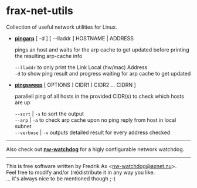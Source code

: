 # frax-net-utils
Collection of useful network utilities for Linux.

* **[pingarp](https://raw.githubusercontent.com/fraxflax/frax-net-utils/refs/heads/main/pingarp)** [ -d ] [ --lladdr ] HOSTNAME | ADDRESS<br>

  pings an host and waits for the arp cache to get updated before printing the resulting arp-cache info
  
  `--lladdr` to only print the Link Local (hw/mac) Address<br>
  `-d` to show ping result and progress waiting for arp cache to get updated
  
* **[pingsweep](https://raw.githubusercontent.com/fraxflax/frax-net-utils/refs/heads/main/pingsweep)** [ OPTIONS ]  CIDR1 [ CIDR2 ...  CIDRN ]<br>

  parallell ping of all hosts in the provided CIDR(s) to check which hosts are up
  
  `--sort` | `-s` to sort the output<br>
  `--arp` | `-a` to check arp cache upon no ping reply from host in local subnet<br>
  `--verbose` | `-v` outputs detailed result for every address checked

---

Also check out **[nw-watchdog](https://github.com/fraxflax/nw-watchdog)** for a higly configurable network watchdog.

---

This is free software written by Fredrik Ax &lt;nw-watchdog@axnet.nu&gt;. <br>
Feel free to modify and/or (re)distribute it in any way you like. <br>
... it's always nice to be mentioned though ;-)
